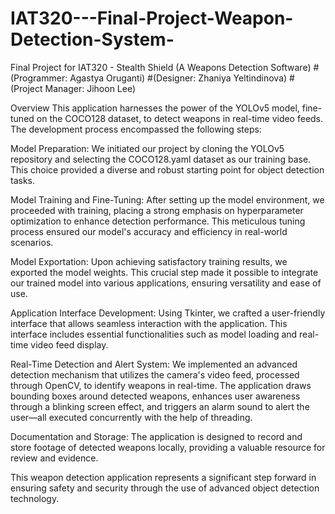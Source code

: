# IAT320---Final-Project-Weapon-Detection-System-
Final Project for IAT320 - Stealth Shield (A Weapons Detection Software)
#(Programmer: Agastya Oruganti)
#(Designer: Zhaniya Yeltindinova)
#(Project Manager: Jihoon Lee)

Overview
This application harnesses the power of the YOLOv5 model, fine-tuned on the COCO128 dataset, to detect weapons in real-time video feeds. The development process encompassed the following steps:

Model Preparation: We initiated our project by cloning the YOLOv5 repository and selecting the COCO128.yaml dataset as our training base. This choice provided a diverse and robust starting point for object detection tasks.

Model Training and Fine-Tuning: After setting up the model environment, we proceeded with training, placing a strong emphasis on hyperparameter optimization to enhance detection performance. This meticulous tuning process ensured our model's accuracy and efficiency in real-world scenarios.

Model Exportation: Upon achieving satisfactory training results, we exported the model weights. This crucial step made it possible to integrate our trained model into various applications, ensuring versatility and ease of use.

Application Interface Development: Using Tkinter, we crafted a user-friendly interface that allows seamless interaction with the application. This interface includes essential functionalities such as model loading and real-time video feed display.

Real-Time Detection and Alert System: We implemented an advanced detection mechanism that utilizes the camera's video feed, processed through OpenCV, to identify weapons in real-time. The application draws bounding boxes around detected weapons, enhances user awareness through a blinking screen effect, and triggers an alarm sound to alert the user—all executed concurrently with the help of threading.

Documentation and Storage: The application is designed to record and store footage of detected weapons locally, providing a valuable resource for review and evidence.

This weapon detection application represents a significant step forward in ensuring safety and security through the use of advanced object detection technology.
